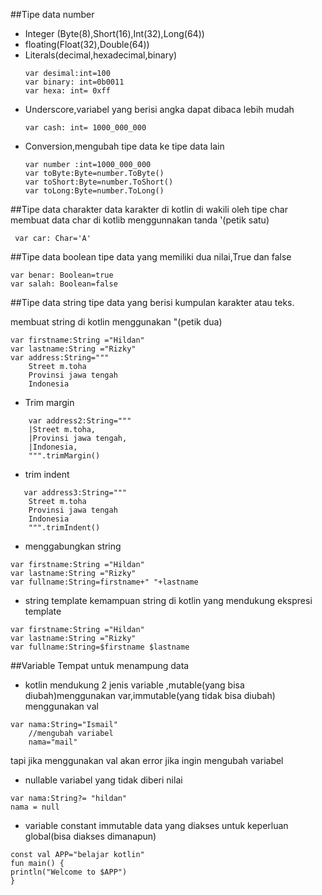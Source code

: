##Tipe data number
- Integer (Byte(8),Short(16),Int(32),Long(64))
- floating(Float(32),Double(64))
- Literals(decimal,hexadecimal,binary)
  ```aidl
  var desimal:int=100
  var binary: int=0b0011
  var hexa: int= 0xff
- Underscore,variabel yang berisi angka dapat dibaca lebih mudah
  ```
  var cash: int= 1000_000_000
- Conversion,mengubah tipe data ke tipe data lain
    ```
    var number :int=1000_000_000
  var toByte:Byte=number.ToByte()
  var toShort:Byte=number.ToShort()
  var toLong:Byte=number.ToLong()

##Tipe data charakter
  data karakter di kotlin di wakili oleh tipe char 
membuat data char di kotlib menggunnakan tanda '(petik satu)
```
 var car: Char='A'
```
##Tipe data boolean
tipe data yang memiliki dua nilai,True dan false
```aidl
var benar: Boolean=true
var salah: Boolean=false
```
##Tipe data string
tipe data yang berisi kumpulan karakter atau teks.

membuat string di kotlin menggunakan "(petik dua)
```aidl
var firstname:String ="Hildan"
var lastname:String ="Rizky"
var address:String="""
    Street m.toha
    Provinsi jawa tengah
    Indonesia
```
- Trim margin
```aidl
    var address2:String="""
    |Street m.toha,
    |Provinsi jawa tengah,
    |Indonesia,
    """.trimMargin()
```
- trim indent
```aidl
   var address3:String="""
    Street m.toha
    Provinsi jawa tengah
    Indonesia
    """.trimIndent()
```
- menggabungkan string
```
var firstname:String ="Hildan"
var lastname:String ="Rizky"
var fullname:String=firstname+" "+lastname
```
- string template
kemampuan string di kotlin yang mendukung ekspresi template
```
var firstname:String ="Hildan"
var lastname:String ="Rizky"
var fullname:String=$firstname $lastname
```
##Variable
Tempat untuk menampung data
- kotlin mendukung 2 jenis variable ,mutable(yang bisa diubah)menggunakan var,immutable(yang tidak bisa diubah) menggunakan val
```aidl
var nama:String="Ismail"
    //mengubah variabel
    nama="mail"
```
tapi jika menggunakan val akan error jika ingin mengubah variabel
- nullable
variabel yang tidak diberi nilai
```
var nama:String?= "hildan"
nama = null
```
- variable constant
immutable data yang diakses untuk keperluan global(bisa diakses dimanapun)
```
const val APP="belajar kotlin"
fun main() {
println("Welcome to $APP")
}
```
